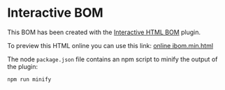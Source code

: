# Interactive BOM

This BOM has been created with the
[Interactive HTML BOM](https://github.com/openscopeproject/InteractiveHtmlBom)
plugin.

To preview this HTML online you can use this link:
[online ibom.min.html](https://refined-github-html-preview.kidonng.workers.dev/carlosperate/microbit-eink-feather/raw/main/output/interactive_boom/ibom.min.html)

The node `package.json` file contains an npm script to minify the output of
the plugin:
```
npm run minify
```
